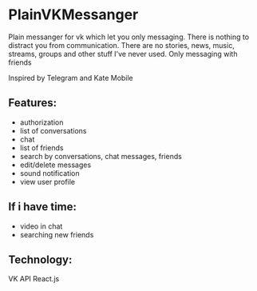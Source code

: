 # PlainVKMessanger

Plain messanger for vk which let you only messaging. There is nothing to distract you from communication. There are no stories, news, music, streams, groups and other stuff I've never used. Only messaging with friends

Inspired by Telegram and Kate Mobile

## Features:

* authorization
* list of conversations
* chat
* list of friends
* search by conversations, chat messages, friends
* edit/delete messages
* sound notification
* view user profile

## If i have time:
* video in chat
* searching new friends

## Technology:

VK API
React.js
